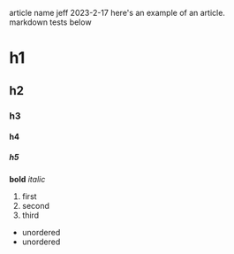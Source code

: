 article name
jeff
2023-2-17
here's an example of an article.  
markdown tests below
# h1
## h2
### h3
#### h4
##### h5  
**bold** *italic*
1. first
2. second
3. third
* unordered
* unordered
